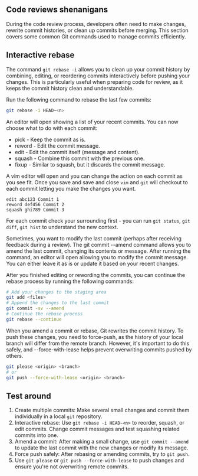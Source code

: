 ## Code reviews shenanigans

During the code review process, developers often need to make changes, rewrite commit histories, or clean up commits before merging. This section covers some common Git commands used to manage commits efficiently.

## Interactive rebase

The command `git rebase -i` allows you to clean up your commit history by combining, editing, or reordering commits interactively before pushing your changes. This is particularly useful when preparing code for review, as it keeps the commit history clean and understandable.

Run the following command to rebase the last few commits:

```bash
git rebase -i HEAD~<n>
```

An editor will open showing a list of your recent commits. You can now choose what to do with each commit:

* pick - Keep the commit as is.
* reword - Edit the commit message.
* edit - Edit the commit itself (message and content).
* squash - Combine this commit with the previous one.
* fixup - Similar to squash, but it discards the commit message.

A vim editor will open and you can change the action on each commit as you see fit. Once you save and save and close `vim` and `git` will checkout to each commit letting you make the changes you want.

```
edit abc123 Commit 1
reword def456 Commit 2
squash ghi789 Commit 3
```

For each commit check your surrounding first - you can run `git status`, `git diff`, `git hist` to understand the new context.

Sometimes, you want to modify the last commit (perhaps after receiving feedback during a review). The git commit --amend command allows you to amend the last commit, changing its contents or message. After running the command, an editor will open allowing you to modify the commit message. You can either leave it as is or update it based on your recent changes.


After you finished editing or rewording the commits, you can continue the rebase process by running the following commands:
```bash
# Add your changes to the staging area
git add <files>
# Append the changes to the last commit
git commit -sv --amend
# Continue the rebase process
git rebase --continue
```

When you amend a commit or rebase, Git rewrites the commit history. To push these changes, you need to force-push, as the history of your local branch will differ from the remote branch. However, it's important to do this safely, and --force-with-lease helps prevent overwriting commits pushed by others.

```bash
git please <origin> <branch>
# or
git push --force-with-lease <origin> <branch>
```

## Test around

1. Create multiple commits: Make several small changes and commit them individually in a local `git` repository.
2. Interactive rebase: Use `git rebase -i HEAD~<n>` to reorder, squash, or edit commits. Change commit messages and test squashing related commits into one.
3. Amend a commit: After making a small change, use `git commit --amend` to update the last commit with the new changes or modify its message.
4. Force push safely: After rebasing or amending commits, try to `git push`.
5. Use `git please` or `git push --force-with-lease` to push changes and ensure you're not overwriting remote commits.

